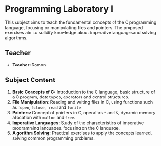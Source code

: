 # Programming Laboratory I

This subject aims to teach the fundamental concepts of the C programming language, focusing on manipulating files and pointers. The proposed exercises aim to solidify knowledge about imperative languages ​​and solving algorithms.

## Teacher
- **Teacher:** Ramon

## Subject Content

1. **Basic Concepts of C:** Introduction to the C language, basic structure of a C program, data types, operators and control structures.
2. **File Manipulation:** Reading and writing files in C, using functions such as `fopen`, `fclose`, `fread` and `fwrite`.
3. **Pointers:** Concept of pointers in C, operators `*` and `&`, dynamic memory allocation with `malloc` and `free`.
4. **Imperative Languages:** Study of the characteristics of imperative programming languages, focusing on the C language.
5. **Algorithm Solving:** Practical exercises to apply the concepts learned, solving common programming problems.
